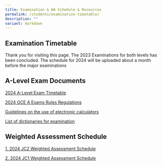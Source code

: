 ```yaml
---
title: Examination & WA Schedule & Resources
permalink: /students/examination-timetable/
description: ""
variant: markdown
---
```

## **Examination Timetable**

Thank you for visiting this page. The 2023 Examinations for both levels has been concluded. The schedule for 2024 will be uploaded about a month before the major examinations 

## **A-Level Exam Documents**
[2024 A-Level Exam Timetable](/files/2024/2024%20Exams%20and%20Assessments/2024_A_level_Exam_Timetable_26April.pdf)

[2024 GCE A Exams Rules Regulations](/files/2024/2024%20Exams%20and%20Assessments/2024_gce_a_exams_rules_regulations.pdf)

[Guidelines on the use of electronic calculators](/files/2024/2024%20Exams%20and%20Assessments/guidelines_on_the_use_of_electronic_calculators.pdf)

[List of dictionaries for examination](/files/2024/2024%20Exams%20and%20Assessments/list_of_dictionaries_for_examination.pdf)

## **Weighted Assessment Schedule**
[1. 2024 JC2 Weighted Assessment Schedule](/files/2024/2024%20Exams%20and%20Assessments/2024_jc2_wa_schedule_19jan.pdf) <br>

[2. 2024 JC1 Weighted Assessment Schedule](/files/2024/2024%20Exams%20and%20Assessments/2024_jc1_wa_schedule_updated_19_jan.pdf) <br>